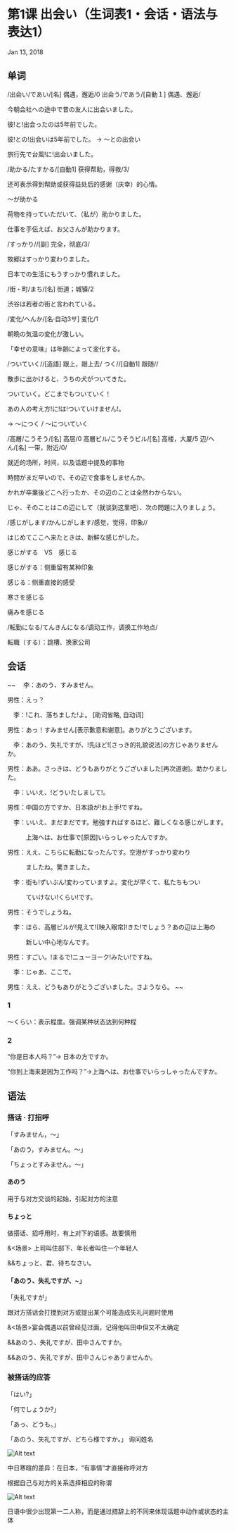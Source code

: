 # 第1课 出会い（生词表1・会话・语法与表达1）
Jan 13, 2018

## 单词
/出会い/であい/[名] 偶遇，邂逅/0
出会う/であう/[自動１] 偶遇、邂逅/

今朝会社への途中で昔の友人に出会いました。

彼!と!出会ったのは5年前でした。

彼!との!出会いは5年前でした。 → ～との出会い 

旅行先で台風!に!出会いました。

/助かる/たすかる/[自動1] 获得帮助，得救/3/

还可表示得到帮助或获得益处后的感谢（庆幸）的心情。

～が助かる  

荷物を持っていただいて、（私が）助かりました。

仕事を手伝えば、お父さんが助かります。

/すっかり//[副] 完全，彻底/3/

故郷はすっかり変わりました。

日本での生活にもうすっかり慣れました。 

/街・町/まち/[名] 街道；城镇/2

渋谷は若者の街と言われている。

/変化/へんか/[名·自动3サ] 变化/1

朝晩の気温の変化が激しい。

「幸せの意味」は年齢によって変化する。

/ついていく//[造語] 跟上，跟上去/
つく//[自動1] 跟随//

散歩に出かけると、うちの犬がついてきた。

ついていく。どこまでもついていく！

あの人の考え方!に!は!ついていけません!。

→ ～につく / ～についていく 

/高層/こうそう/[名] 高层/0
高層ビル/こうそうビル/[名] 高楼，大厦/5
辺/へん/[名] 一带，附近/0/

就近的场所，时间，以及话题中提及的事物

時間がまだ早いので、その辺で食事をしませんか。

かれが卒業後どこへ行ったか、その辺のことは全然わからない。

じゃ、そのことはこの辺にして（就谈到这里吧）、次の問題に入りましょう。

/感じがします/かんじがします/感觉，觉得，印象//

はじめてここへ来たときは、新鮮な感じがした。

感じがする　VS　感じる

感じがする：侧重留有某种印象

感じる：侧重直接的感受

寒さを感じる

痛みを感じる 

/転勤になる/てんきんになる/调动工作，调换工作地点/

転職（する）：跳槽、换家公司

## 会话

~~
　李：あのう、すみません。 

男性：えっ？

　李：!これ、落ちました!よ。 [助词省略, 自动词]

男性：あっ！すみません[表示歉意和谢意]。ありがとうございます。   

　李：あのう、失礼ですが、!先ほど![さっき的礼貌说法]の方じゃありませんか。

男性：ああ。さっきは、どうもありがとうございました[再次道谢]。助かりました。

　李：いいえ、!どういたしまして!。 

男性：中国の方ですか、日本語が!お上手!ですね。

　李：いいえ、まだまだです。勉強すればするほど、難しくなる感じがします。

　　　上海へは、お仕事で[原因]いらっしゃったんですか。  

男性：ええ、こちらに転勤になったんです。空港がすっかり変わり

　　　ましたね。驚きました。

　李：街も!ずいぶん!変わっていますよ。変化が早くて、私たちもつい

　　　ていけない!くらい!です。

男性：そうでしょうね。

　李：ほら、高層ビルが!見えて![映入眼帘]!きた!でしょう？あの辺は上海の

　　　新しい中心地なんです。

男性：すごい。!まるで!ニューヨーク!みたい!ですね。

　李：じゃあ、ここで。

男性：ええ、どうもありがとうございました。さようなら。
~~

### 1
～くらい：表示程度。强调某种状态达到何种程

### 2
“你是日本人吗？”→ 日本の方ですか。

“你到上海来是因为工作吗？”→上海へは、お仕事でいらっしゃったんですか。 

## 语法
### 搭话 · 打招呼

「すみません，～」

「あのう，すみません。～」

「ちょっとすみません。～」	

#### あのう

用于与对方交谈的起始，引起对方的注意

#### ちょっと

做搭话、招呼用时，有上对下的语感。故要慎用

&<场景> 上司叫住部下、年长者叫住一个年轻人 

&&ちょっと、君、待ちなさい。 

#### 「あのう、失礼ですが、~」 

「失礼ですが」

跟对方搭话会打搅到对方或提出某个可能造成失礼问题时使用 

&<场景>宴会偶遇以前曾经见过面，记得他叫田中但又不太确定

&&あのう、失礼ですが、田中さんですか。

&&あのう、失礼ですが、田中さんじゃありませんか。

### 被搭话的应答

「はい?」

「何でしょうか?」

「あっ、どうも。」

「あのう、失礼ですが、どちら様ですか。」 询问姓名

![Alt text](@path/1-1-1-1.png)

中日寒暄的差异：在日本，“有事情”才直接称呼对方

根据自己与对方的关系选择相应的称谓

![Alt text](@path/1-1-1-2.png)

日语中很少出现第一二人称，而是通过措辞上的不同来体现话题中动作或状态的主体 